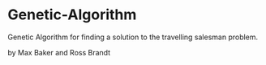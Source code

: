 # Genetic-Algorithm

Genetic Algorithm for finding a solution to the travelling salesman problem.

by Max Baker and Ross Brandt